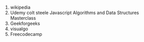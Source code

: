 1. wikipedia
2. Udemy colt steele Javascript Algorithms and Data Structures Masterclass
3. Geekforgeeks
4. visualgo
5. Freecodecamp
